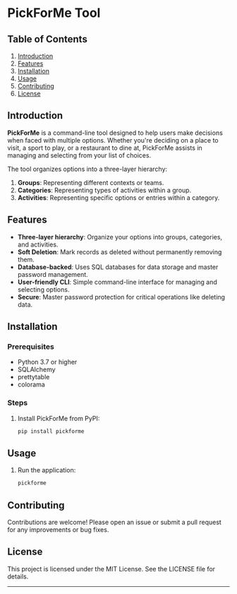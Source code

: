 # PickForMe Tool

## Table of Contents
1. [Introduction](#introduction)
2. [Features](#features)
3. [Installation](#installation)
4. [Usage](#Usage)
5. [Contributing](#contributing)
6. [License](#license)

## Introduction

**PickForMe** is a command-line tool designed to help users make decisions when faced with multiple options. Whether you're deciding on a place to visit, a sport to play, or a restaurant to dine at, PickForMe assists in managing and selecting from your list of choices.

The tool organizes options into a three-layer hierarchy:
1. **Groups**: Representing different contexts or teams.
2. **Categories**: Representing types of activities within a group.
3. **Activities**: Representing specific options or entries within a category.

## Features

- **Three-layer hierarchy**: Organize your options into groups, categories, and activities.
- **Soft Deletion**: Mark records as deleted without permanently removing them.
- **Database-backed**: Uses SQL databases for data storage and master password management.
- **User-friendly CLI**: Simple command-line interface for managing and selecting options.
- **Secure**: Master password protection for critical operations like deleting data.

## Installation

### Prerequisites

- Python 3.7 or higher
- SQLAlchemy
- prettytable
- colorama

### Steps

1. Install PickForMe from PyPI:
    ```bash
    pip install pickforme
    ```

## Usage

1. Run the application:
    ```bash
    pickforme
    ```

## Contributing

Contributions are welcome! Please open an issue or submit a pull request for any improvements or bug fixes.

## License

This project is licensed under the MIT License. See the LICENSE file for details.

---